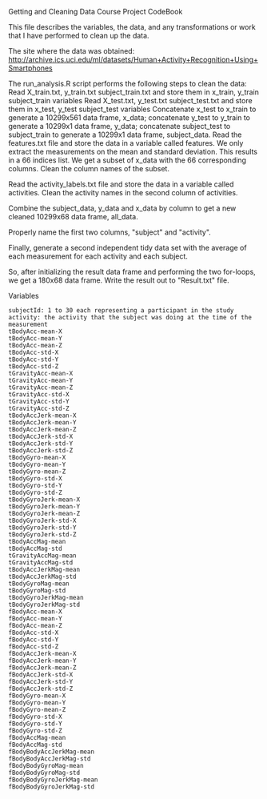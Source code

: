 Getting and Cleaning Data Course Project CodeBook

This file describes the variables, the data, and any transformations or work that I have performed to clean up the data.

The site where the data was obtained:
http://archive.ics.uci.edu/ml/datasets/Human+Activity+Recognition+Using+Smartphones

The run_analysis.R script performs the following steps to clean the data:
Read  X_train.txt, 
      y_train.txt 
      subject_train.txt 
and store them in 
   x_train, 
   y_train  
   subject_train variables
Read  X_test.txt, 
      y_test.txt
      subject_test.txt 
and store them in 
      x_test, 
      y_test
      subject_test variables
Concatenate x_test to x_train to generate a 10299x561 data frame, x_data; 
concatenate y_test to y_train to generate a 10299x1 data frame, y_data; 
concatenate subject_test to subject_train to generate a 10299x1 data frame, subject_data.
Read the features.txt file and store the data in a variable called 
      features. 
We only extract the measurements on the mean and standard deviation. 
This results in a 66 indices list. 
We get a subset of x_data with the 66 corresponding columns.
Clean the column names of the subset. 


Read the activity_labels.txt file  and store the data in a variable called activities.
Clean the activity names in the second column of activities. 


Combine the subject_data, y_data and x_data by column to get a new cleaned 10299x68 data frame, all_data. 

Properly name the first two columns, "subject" and "activity". 

Finally, generate a second independent tidy data set with the average of each measurement for each activity and each subject. 

So, after initializing the result data frame and performing the two for-loops, we get a 180x68 data frame.
Write the result out to "Result.txt" file.

Variables

    subjectId: 1 to 30 each representing a participant in the study
    activity: the activity that the subject was doing at the time of the measurement
    tBodyAcc-mean-X
    tBodyAcc-mean-Y
    tBodyAcc-mean-Z
    tBodyAcc-std-X
    tBodyAcc-std-Y
    tBodyAcc-std-Z
    tGravityAcc-mean-X
    tGravityAcc-mean-Y
    tGravityAcc-mean-Z
    tGravityAcc-std-X
    tGravityAcc-std-Y
    tGravityAcc-std-Z
    tBodyAccJerk-mean-X
    tBodyAccJerk-mean-Y
    tBodyAccJerk-mean-Z
    tBodyAccJerk-std-X
    tBodyAccJerk-std-Y
    tBodyAccJerk-std-Z
    tBodyGyro-mean-X
    tBodyGyro-mean-Y
    tBodyGyro-mean-Z
    tBodyGyro-std-X
    tBodyGyro-std-Y
    tBodyGyro-std-Z
    tBodyGyroJerk-mean-X
    tBodyGyroJerk-mean-Y
    tBodyGyroJerk-mean-Z
    tBodyGyroJerk-std-X
    tBodyGyroJerk-std-Y
    tBodyGyroJerk-std-Z
    tBodyAccMag-mean
    tBodyAccMag-std
    tGravityAccMag-mean
    tGravityAccMag-std
    tBodyAccJerkMag-mean
    tBodyAccJerkMag-std
    tBodyGyroMag-mean
    tBodyGyroMag-std
    tBodyGyroJerkMag-mean
    tBodyGyroJerkMag-std
    fBodyAcc-mean-X
    fBodyAcc-mean-Y
    fBodyAcc-mean-Z
    fBodyAcc-std-X
    fBodyAcc-std-Y
    fBodyAcc-std-Z
    fBodyAccJerk-mean-X
    fBodyAccJerk-mean-Y
    fBodyAccJerk-mean-Z
    fBodyAccJerk-std-X
    fBodyAccJerk-std-Y
    fBodyAccJerk-std-Z
    fBodyGyro-mean-X
    fBodyGyro-mean-Y
    fBodyGyro-mean-Z
    fBodyGyro-std-X
    fBodyGyro-std-Y
    fBodyGyro-std-Z
    fBodyAccMag-mean
    fBodyAccMag-std
    fBodyBodyAccJerkMag-mean
    fBodyBodyAccJerkMag-std
    fBodyBodyGyroMag-mean
    fBodyBodyGyroMag-std
    fBodyBodyGyroJerkMag-mean
    fBodyBodyGyroJerkMag-std
